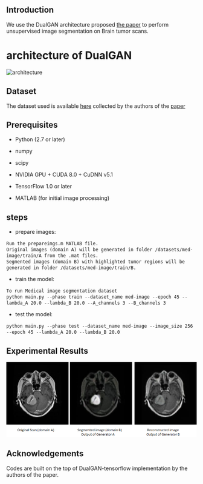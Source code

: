 ## Introduction

We use the DualGAN architecture proposed [the paper](https://arxiv.org/pdf/1709.01872.pdf) to perform unsupervised image segmentation on Brain tumor scans.

# architecture of DualGAN

![architecture](https://github.com/duxingren14/DualGAN/blob/master/0.png)


## Dataset

The dataset used is available [here](https://figshare.com/articles/brain_tumor_dataset/1512427) collected by the authors of the [paper](https://www.ncbi.nlm.nih.gov/pmc/articles/PMC4598126/)


## Prerequisites

* Python (2.7 or later)

* numpy

* scipy

* NVIDIA GPU + CUDA 8.0 + CuDNN v5.1

* TensorFlow 1.0 or later

* MATLAB (for initial image processing)

## steps

* prepare images:
```
Run the prepareimgs.m MATLAB file.
Original images (domain A) will be generated in folder /datasets/med-image/train/A from the .mat files.
Segmented images (domain B) with highlighted tumor regions will be generated in folder /datasets/med-image/train/B.
```

* train the model:

```
To run Medical image segmentation dataset
python main.py --phase train --dataset_name med-image --epoch 45 --lambda_A 20.0 --lambda_B 20.0 --A_channels 3 --B_channels 3
```

* test the model:

```
python main.py --phase test --dataset_name med-image --image_size 256 --epoch 45 --lambda_A 20.0 --lambda_B 20.0
```
## Experimental Results
![result1.png](https://github.com/H2K804/dual-gan-medical-image-segmentation/blob/master/result1.png)



## Acknowledgements
Codes are built on the top of DualGAN-tensorflow implementation by the authors of the paper.
